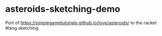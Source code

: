 # asteroids-sketching-demo
Port of https://simplegametutorials.github.io/love/asteroids/ to the racket #lang sketching
